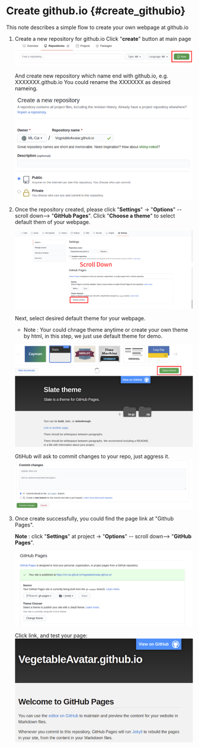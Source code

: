 Create github.io {#create_githubio}
=======================
This note describes a simple flow to create your own webpage at github.io


1. Create a new repository for github.io
Click "<b>create</b>" button at main page
    <kbd>
    ![](images/new_repo.png)
    </kbd>

    And create new repository which name end with github.io, e.g. XXXXXXX.github.io
    You could rename the XXXXXXX as desired nameing.

    ![](images/create_repo.png)


2. Once the repository created, please click "<b>Settings</b>" -> "<b>Options</b>" -- scroll down--> "<b>GitHub Pages</b>". Click "<b>Choose a theme</b>" to select default them of your webpage.

    
    ![](images/choose_theme.png)

    Next, select desired default theme for your webpage.
    * Note : Your could chnage theme anytime or create your own theme by html, in this step, we just use default theme for demo.

    ![](images/create_theme.png)

    GtiHub will ask to commit changes to your repo, just aggress it.
    ![](images/first_commit_change.png)


3. Once create successfully, you could find the page link at "Github Pages".

    <b>Note</b> : click "<b>Settings</b>" at project -> "<b>Options</b>" -- scroll down--> "<b>GitHub Pages</b>".

    ![](images/page_link.png)

    Click link, and test your page:
    ![](images/default_page.png)